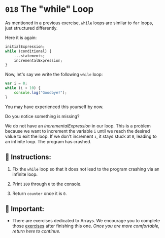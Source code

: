 # `018` The "while" Loop

As mentioned in a previous exercise, `while` loops are similar to `for` loops, just structured differently.  

Here it is again:

```js
initialExpression;
while (conditional) {
    ...statements;
    incrementalExpression;
}
```

Now, let's say we write the following `while` loop:

```js
var i = 0;
while (i < 10) {
    console.log("Goodbye!");
}
```

You may have experienced this yourself by now.  

Do you notice something is missing?  

We do not have an *incrementalExpression* in our loop.  This is a problem because we want to increment the variable `i` until we reach the desired value to exit the loop.  If we don't increment `i`, it stays stuck at `0`, leading to an infinite loop.  The program has crashed.

## 📝 Instructions:

1. Fix the `while` loop so that it does not lead to the program crashing via an infinite loop.

2. Print `100` through `0` to the console. 

3. Return `counter` once it is `0`.

## 🔎  Important:

+ There are exercises dedicated to Arrays.  We encourage you to complete those [exercises](https://gitpod.io/#https://github.com/4GeeksAcademy/javascript-arrays-exercises-tutorial) after finishing this one. *Once you are more comfortable, return here to continue.*

